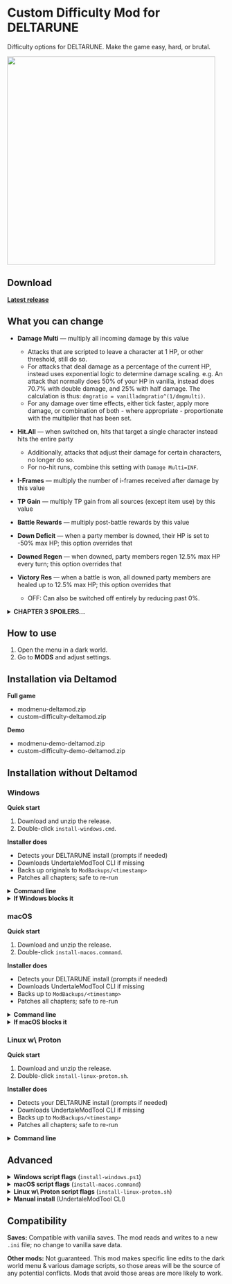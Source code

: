 # Custom Difficulty Mod for DELTARUNE
Difficulty options for DELTARUNE. Make the game easy, hard, or brutal.

<img src="https://github.com/user-attachments/assets/1583688c-a3fc-4c69-bc3c-c215248cdec8" width="480" />

## Download
**[Latest release](https://github.com/Emmehehe/CustomDifficultyModForDeltarune/releases/tag/1.3.2)**

## What you can change
- **Damage Multi** — multiply all incoming damage by this value
  - Attacks that are scripted to leave a character at 1 HP, or other threshold, still do so.
  - For attacks that deal damage as a percentage of the current HP, instead uses exponential logic to determine damage scaling. e.g. An attack that normally does 50% of your HP in vanilla, instead does 70.7% with double damage, and 25% with half damage. The calculation is thus: `dmgratio = vanilladmgratio^(1/dmgmulti)`.
  - For any damage over time effects, either tick faster, apply more damage, or combination of both - where appropriate - proportionate with the multiplier that has been set.

- **Hit.All** — when switched on, hits that target a single character instead hits the entire party
  - Additionally, attacks that adjust their damage for certain characters, no longer do so.
  - For no-hit runs, combine this setting with `Damage Multi=INF`.
- **I-Frames** — multiply the number of i-frames received after damage by this value
- **TP Gain** — multiply TP gain from all sources (except item use) by this value
- **Battle Rewards** — multiply post-battle rewards by this value
- **Down Deficit** — when a party member is downed, their HP is set to -50% max HP; this option overrides that
- **Downed Regen** — when downed, party members regen 12.5% max HP every turn; this option overrides that
- **Victory Res** — when a battle is won, all downed party members are healed up to 12.5% max HP; this option overrides that
  - OFF: Can also be switched off entirely by reducing past 0%.
<details> 
  <summary><strong>CHAPTER 3 SPOILERS...</strong></summary>

  - **Gameboard Dmg X** — Multiplier for the damage in the chapter 3 game boards.
    - Only shows up in the menu in chapter 3.
    - INHERIT - Can be set to inherit from the 'Damage Multi' setting by reducing past 0%.
    - Attacks that are scripted to leave a character at 1 HP, or other threshold, still do so.
  
  - **Reward Ranking** — When this option is turned on, the 'Battle Rewards' option also affects the ranking that you get from battles in the chapter 3 game boards.
    - Only shows up in the menu in chapter 3.
</details>

## How to use

1. Open the menu in a dark world.
2. Go to **MODS** and adjust settings.

## Installation via Deltamod
**Full game**
- modmenu-deltamod.zip
- custom-difficulty-deltamod.zip

**Demo**
- modmenu-demo-deltamod.zip
- custom-difficulty-demo-deltamod.zip

## Installation without Deltamod

### Windows
**Quick start**
1. Download and unzip the release.
2. Double-click `install-windows.cmd`.

**Installer does**
- Detects your DELTARUNE install (prompts if needed)
- Downloads UndertaleModTool CLI if missing
- Backs up originals to `ModBackups/<timestamp>`
- Patches all chapters; safe to re-run

<details>
  <summary><strong>Command line</strong></summary>

  ```powershell
  .\install-windows.cmd
````

</details>

<details>
  <summary><strong>If Windows blocks it</strong></summary>

* SmartScreen: “More info → Run anyway” or right-click → Properties → **Unblock**
* Permission errors under Program Files/Steam: run as Administrator

</details>

### macOS

**Quick start**

1. Download and unzip the release.
2. Double-click `install-macos.command`.

**Installer does**

* Detects your DELTARUNE install (prompts if needed)
* Downloads UndertaleModTool CLI if missing
* Backs up to `ModBackups/<timestamp>`
* Patches all chapters; safe to re-run

<details>
  <summary><strong>Command line</strong></summary>

```bash
./install-macos.command
```

</details>

<details>
  <summary><strong>If macOS blocks it</strong></summary>

* Right-click → Open, or allow in System Settings → Privacy & Security

</details>

### Linux w\ Proton

**Quick start**

1. Download and unzip the release.
2. Double-click `install-linux-proton.sh`.

**Installer does**

* Detects your DELTARUNE install (prompts if needed)
* Downloads UndertaleModTool CLI if missing
* Backs up to `ModBackups/<timestamp>`
* Patches all chapters; safe to re-run

<details>
  <summary><strong>Command line</strong></summary>

```bash
./install-linux-proton.sh
```

</details>

## Advanced

<details>
  <summary><strong>Windows script flags</strong> (<code>install-windows.ps1</code>)</summary>

* `-Uninstall` — restore from most recent backup
* `-NoBackup` — skip creating backups
* `-GameDir <path>` — set DELTARUNE folder path
* `-UtmtCli <path>` — path to UndertaleModCli.exe

Example:

```powershell
.\install-windows.ps1 -NoBackup -GameDir "D:\Games\DELTARUNE"
```

</details>

<details>
  <summary><strong>macOS script flags</strong> (<code>install-macos.command</code>)</summary>

* `--uninstall` — restore from most recent backup
* `--no-backup` — skip creating backups
* `--app <path>` — path to DELTARUNE.app
* `--utmt <path>` — path to UndertaleModCli

Example:

```bash
./install-macos.command --no-backup --app /Applications/DELTARUNE.app
```

</details>

<details>
  <summary><strong>Linux w\ Proton script flags</strong> (<code>install-linux-proton.sh</code>)</summary>

* `--uninstall` — restore from most recent backup
* `--no-backup` — skip creating backups
* `--game-dir <path>` — set DELTARUNE folder path
* `--utmt <path>` — path to UndertaleModCli

Example:

```bash
./install-linux-proton.sh --no-backup --game-dir /Games/DELTARUNE
```

</details>

<details>
  <summary><strong>Manual install</strong> (UndertaleModTool CLI)</summary>

1. Download [UndertaleModTool CLI](https://github.com/UnderminersTeam/UndertaleModTool/releases) for your platform
2. Extract it next to the game files
3. Apply scripts in this order: `modmenu_ch1to4.csx` then `customdifficulty_ch1to4.csx`

**Windows**

```bat
UndertaleModCli.exe load "chapter1_windows\data.win" --scripts "src\modmenu_ch1to4.csx" --verbose false --output "chapter1_windows\data.win"
UndertaleModCli.exe load "chapter2_windows\data.win" --scripts "src\modmenu_ch1to4.csx" --verbose false --output "chapter2_windows\data.win"
UndertaleModCli.exe load "chapter3_windows\data.win" --scripts "src\modmenu_ch1to4.csx" --verbose false --output "chapter3_windows\data.win"
UndertaleModCli.exe load "chapter4_windows\data.win" --scripts "src\modmenu_ch1to4.csx" --verbose false --output "chapter4_windows\data.win"

UndertaleModCli.exe load "chapter1_windows\data.win" --scripts "src\customdifficulty_ch1to4.csx" --verbose false --output "chapter1_windows\data.win"
UndertaleModCli.exe load "chapter2_windows\data.win" --scripts "src\customdifficulty_ch1to4.csx" --verbose false --output "chapter2_windows\data.win"
UndertaleModCli.exe load "chapter3_windows\data.win" --scripts "src\customdifficulty_ch1to4.csx" --verbose false --output "chapter3_windows\data.win"
UndertaleModCli.exe load "chapter4_windows\data.win" --scripts "src\customdifficulty_ch1to4.csx" --verbose false --output "chapter4_windows\data.win"
```

**macOS**

```bash
./UndertaleModCli load chapter1_mac/game.ios --scripts src/modmenu_ch1to4.csx --verbose false --output chapter1_mac/game.ios
./UndertaleModCli load chapter2_mac/game.ios --scripts src/modmenu_ch1to4.csx --verbose false --output chapter2_mac/game.ios
./UndertaleModCli load chapter3_mac/game.ios --scripts src/modmenu_ch1to4.csx --verbose false --output chapter3_mac/game.ios
./UndertaleModCli load chapter4_mac/game.ios --scripts src/modmenu_ch1to4.csx --verbose false --output chapter4_mac/game.ios

./UndertaleModCli load chapter1_mac/game.ios --scripts src/customdifficulty_ch1to4.csx --verbose false --output chapter1_mac/game.ios
./UndertaleModCli load chapter2_mac/game.ios --scripts src/customdifficulty_ch1to4.csx --verbose false --output chapter2_mac/game.ios
./UndertaleModCli load chapter3_mac/game.ios --scripts src/customdifficulty_ch1to4.csx --verbose false --output chapter3_mac/game.ios
./UndertaleModCli load chapter4_mac/game.ios --scripts src/customdifficulty_ch1to4.csx --verbose false --output chapter4_mac/game.ios
```

**Linux w\ Proton**

```bash
./UndertaleModCli load chapter1_windows/data.win --scripts src/modmenu_ch1to4.csx --verbose false --output chapter1_windows/data.win
./UndertaleModCli load chapter2_windows/data.win --scripts src/modmenu_ch1to4.csx --verbose false --output chapter2_windows/data.win
./UndertaleModCli load chapter3_windows/data.win --scripts src/modmenu_ch1to4.csx --verbose false --output chapter3_windows/data.win
./UndertaleModCli load chapter4_windows/data.win --scripts src/modmenu_ch1to4.csx --verbose false --output chapter4_windows/data.win

./UndertaleModCli load chapter1_windows/data.win --scripts src/customdifficulty_ch1to4.csx --verbose false --output chapter1_windows/data.win
./UndertaleModCli load chapter2_windows/data.win --scripts src/customdifficulty_ch1to4.csx --verbose false --output chapter2_windows/data.win
./UndertaleModCli load chapter3_windows/data.win --scripts src/customdifficulty_ch1to4.csx --verbose false --output chapter3_windows/data.win
./UndertaleModCli load chapter4_windows/data.win --scripts src/customdifficulty_ch1to4.csx --verbose false --output chapter4_windows/data.win
```

**Notes**

* Back up your files first
* Apply `modmenu` before `customdifficulty`
* On macOS, chapter folders live in `DELTARUNE.app/Contents/Resources/`

</details>

## Compatibility

**Saves:** Compatible with vanilla saves. The mod reads and writes to a new `.ini` file; no change to vanilla save data.

**Other mods:** Not guaranteed. This mod makes specific line edits to the dark world menu & various damage scripts, so those areas will be the source of any potential conflicts. Mods that avoid those areas are more likely to work.
